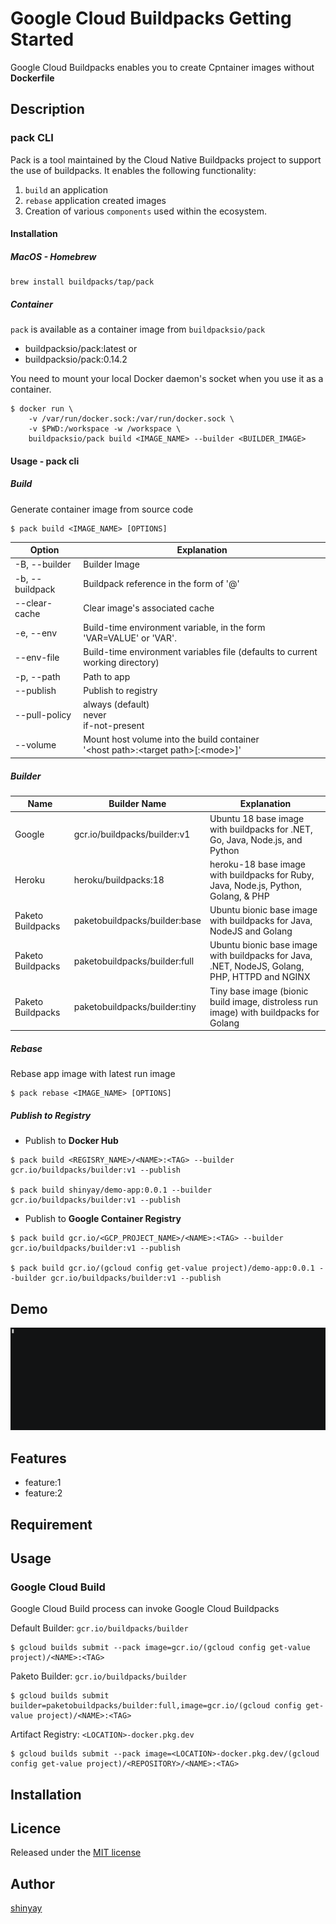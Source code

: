# Google Cloud Buildpacks Getting Started

Google Cloud Buildpacks enables you to create Cpntainer images without **Dockerfile**

## Description
### pack CLI
Pack is a tool maintained by the Cloud Native Buildpacks project to support the use of buildpacks. It enables the following functionality:

1. `build` an application
2. `rebase` application created images
3. Creation of various `components` used within the ecosystem.

#### Installation
##### MacOS - Homebrew
```
brew install buildpacks/tap/pack
```

##### Container
`pack` is available as a container image from `buildpacksio/pack`

- buildpacksio/pack:latest
or
- buildpacksio/pack:0.14.2

You need to mount your local Docker daemon's socket when you use it as a container.

```
$ docker run \
    -v /var/run/docker.sock:/var/run/docker.sock \
    -v $PWD:/workspace -w /workspace \
    buildpacksio/pack build <IMAGE_NAME> --builder <BUILDER_IMAGE>
```

#### Usage - pack cli
##### Build
Generate container image from source code

```
$ pack build <IMAGE_NAME> [OPTIONS]
```

|Option|Explanation|
|------|-----------|
|-B, --builder|Builder Image|
|-b, --buildpack|Buildpack reference in the form of '<buildpack>@<version>'|
|--clear-cache|Clear image's associated cache|
|-e, --env|Build-time environment variable, in the form 'VAR=VALUE' or 'VAR'.|
|--env-file|Build-time environment variables file (defaults to current working directory)|
|-p, --path|Path to app |
|--publish|Publish to registry|
|--pull-policy|always (default)<br>never<br>if-not-present|
|--volume|Mount host volume into the build container<br>'\<host path\>:\<target path\>[:\<mode\>]'|

##### Builder
|Name|Builder Name|Explanation|
|----|------------|-----------|
|Google|gcr.io/buildpacks/builder:v1|Ubuntu 18 base image with buildpacks for .NET, Go, Java, Node.js, and Python|
|Heroku|heroku/buildpacks:18|heroku-18 base image with buildpacks for Ruby, Java, Node.js, Python, Golang, & PHP|
|Paketo Buildpacks|paketobuildpacks/builder:base|Ubuntu bionic base image with buildpacks for Java, NodeJS and Golang|
|Paketo Buildpacks|paketobuildpacks/builder:full|Ubuntu bionic base image with buildpacks for Java, .NET, NodeJS, Golang, PHP, HTTPD and NGINX|
|Paketo Buildpacks|paketobuildpacks/builder:tiny|Tiny base image (bionic build image, distroless run image) with buildpacks for Golang|

##### Rebase

Rebase app image with latest run image

```
$ pack rebase <IMAGE_NAME> [OPTIONS]
```

##### Publish to Registry

- Publish to **Docker Hub**

```
$ pack build <REGISRY_NAME>/<NAME>:<TAG> --builder gcr.io/buildpacks/builder:v1 --publish

$ pack build shinyay/demo-app:0.0.1 --builder gcr.io/buildpacks/builder:v1 --publish
```

- Publish to **Google Container Registry**

```
$ pack build gcr.io/<GCP_PROJECT_NAME>/<NAME>:<TAG> --builder gcr.io/buildpacks/builder:v1 --publish

$ pack build gcr.io/(gcloud config get-value project)/demo-app:0.0.1 --builder gcr.io/buildpacks/builder:v1 --publish
```

## Demo

![CNB-DEMO](images/cnb.gif)

## Features

- feature:1
- feature:2

## Requirement

## Usage
### Google Cloud Build
Google Cloud Build process can invoke Google Cloud Buildpacks

Default Builder: `gcr.io/buildpacks/builder`
```
$ gcloud builds submit --pack image=gcr.io/(gcloud config get-value project)/<NAME>:<TAG>
```

Paketo Builder: `gcr.io/buildpacks/builder`
```
$ gcloud builds submit builder=paketobuildpacks/builder:full,image=gcr.io/(gcloud config get-value project)/<NAME>:<TAG>
```

Artifact Registry: `<LOCATION>-docker.pkg.dev`
```
$ gcloud builds submit --pack image=<LOCATION>-docker.pkg.dev/(gcloud config get-value project)/<REPOSITORY>/<NAME>:<TAG>
```

## Installation

## Licence

Released under the [MIT license](https://gist.githubusercontent.com/shinyay/56e54ee4c0e22db8211e05e70a63247e/raw/34c6fdd50d54aa8e23560c296424aeb61599aa71/LICENSE)

## Author

[shinyay](https://github.com/shinyay)